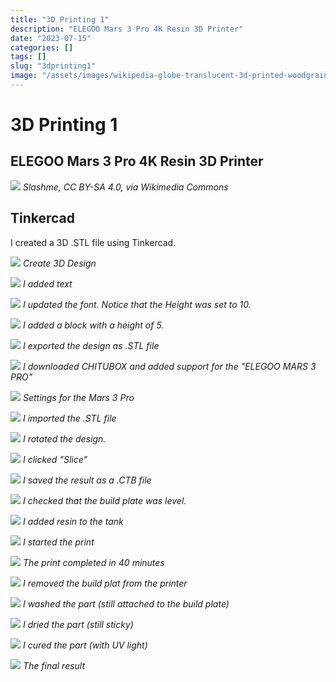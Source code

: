 ```yaml
---
title: "3D Printing 1"
description: "ELEGOO Mars 3 Pro 4K Resin 3D Printer"
date: "2023-07-15"
categories: []
tags: []
slug: "3dprinting1"
image: "/assets/images/wikipedia-globe-translucent-3d-printed-woodgrain-background-512x512.jpg"
---
```


# 3D Printing 1

## ELEGOO Mars 3 Pro 4K Resin 3D Printer

![](/assets/images/3dprinting1/wikipedia-globe-translucent-3d-printed-woodgrain-background-512x512.jpg)
*Slashme, CC BY-SA 4.0, via Wikimedia Commons*


## Tinkercad

I created a 3D .STL file using Tinkercad.

![](/assets/images/3dprinting1/screen-shot-2023-07-15-at-2.16.58-pm-1028x613.png)
*Create 3D Design*

![](/assets/images/3dprinting1/screen-shot-2023-07-15-at-2.17.43-pm-1029x680.png)
*I added text*

![](/assets/images/3dprinting1/screen-shot-2023-07-15-at-2.18.32-pm-1029x650.png)
*I updated the font. Notice that the Height was set to 10.*

![](/assets/images/3dprinting1/screen-shot-2023-07-15-at-2.19.42-pm-1025x643.png)
*I added a block with a height of 5.*

![](/assets/images/3dprinting1/screen-shot-2023-07-15-at-2.25.06-pm-860x643.png)
*I exported the design as .STL file*

![](/assets/images/3dprinting1/screen-shot-2023-07-15-at-2.45.04-pm-1209x687.png)
*I downloaded CHITUBOX and added support for the "ELEGOO MARS 3 PRO"*

![](/assets/images/3dprinting1/screen-shot-2023-07-15-at-2.45.17-pm-1208x686.png)
*Settings for the Mars 3 Pro*

![](/assets/images/3dprinting1/screen-shot-2023-07-15-at-2.45.34-pm-1209x686.png)
*I imported the .STL file*

![](/assets/images/3dprinting1/screen-shot-2023-07-15-at-2.46.01-pm-1207x686.png)
*I rotated the design.*

![](/assets/images/3dprinting1/screen-shot-2023-07-15-at-2.46.13-pm-1209x689.png)
*I clicked "Slice"*

![](/assets/images/3dprinting1/screen-shot-2023-07-15-at-2.46.30-pm-1208x684.png)
*I saved the result as a .CTB file*

![](/assets/images/3dprinting1/img-3153-480x640.jpg)
*I checked that the build plate was level.*

![](/assets/images/3dprinting1/img-3145-480x640.jpg)
*I added resin to the tank*

![](/assets/images/3dprinting1/img-3170-480x640.jpg)
*I started the print*

![](/assets/images/3dprinting1/img-3172-480x640.jpg)
*The print completed in 40 minutes*

![](/assets/images/3dprinting1/img-3175-480x640.jpg)
*I removed the build plat from the printer*

![](/assets/images/3dprinting1/img-3180-480x640.jpg)
*I washed the part (still attached to the build plate)*

![](/assets/images/3dprinting1/img-3181-3-240x320.jpg)
*I dried the part (still sticky)*

![](/assets/images/3dprinting1/img-3184-240x320.jpg)
*I cured the part (with UV light)*

![](/assets/images/3dprinting1/img-3200-2-480x640.jpg)
*The final result*